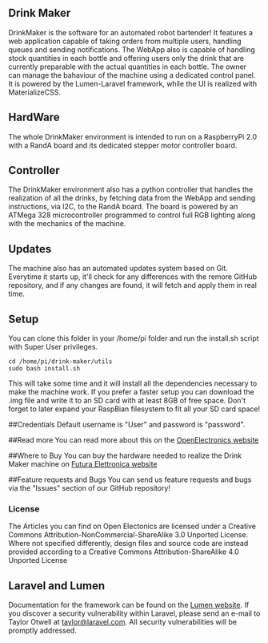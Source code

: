 ## Drink Maker
DrinkMaker is the software for an automated robot bartender!
It features a web application capable of taking orders from multiple users, handling queues and sending notifications.
The WebApp also is capable of handling stock quantities in each bottle and offering users only the drink that are currently preparable with the actual quantities in each bottle.
The owner can manage the bahaviour of the machine using a dedicated control panel.
It is powered by the Lumen-Laravel framework, while the UI is realized with MaterializeCSS.

## HardWare
The whole DrinkMaker environment is intended to run on a RaspberryPi 2.0 with a RandA board and its dedicated stepper motor controller board.

## Controller
The DrinkMaker environment also has a python controller that handles the realization of all the drinks, by fetching data from the WebApp and sending instructions, via I2C, to the RandA board.
The board is powered by an ATMega 328 microcontroller programmed to control full RGB lighting along with the mechanics of the machine.

## Updates
The machine also has an automated updates system based on Git.
Everytime it starts up, it'll check for any differences with the remore GitHub repository, and if any changes are found, it will fetch and apply them in real time.

## Setup
You can clone this folder in your /home/pi folder and run the install.sh script with Super User privileges.
```
cd /home/pi/drink-maker/utils
sudo bash install.sh
```
This will take some time and it will install all the dependencies necessary to make the machine work.
If you prefer a faster setup you can download the .img file and write it to an SD card with at least 8GB of free space.
Don't forget to later expand your RaspBian filesystem to fit all your SD card space!

##Credentials
Default username is "User" and password is "password".

##Read more
You can read more about this on the [OpenElectronics website](http://www.open-electronics.org/tag/drinkmaker/)

##Where to Buy
You can buy the hardware needed to realize the Drink Maker machine on [Futura Elettronica website](https://www.futurashop.it/drinkmaker-con-5-dosatori-in-kit-7800-drinkmaker?filter_name=drink%20maker)

##Feature requests and Bugs
You can send us feature requests and bugs via the "Issues" section of our GitHub repository!

### License

The Articles you can find on Open Electonics are licensed under a Creative Commons Attribution-NonCommercial-ShareAlike 3.0 Unported License. Where not specified differently, design files and source code are instead provided according to a Creative Commons Attribution-ShareAlike 4.0 Unported License


## Laravel and Lumen
Documentation for the framework can be found on the [Lumen website](http://lumen.laravel.com/docs).
If you discover a security vulnerability within Laravel, please send an e-mail to Taylor Otwell at taylor@laravel.com. All security vulnerabilities will be promptly addressed.
